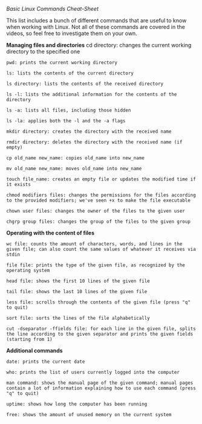 *Basic Linux Commands Cheat-Sheet*

This list includes a bunch of different commands that are useful to know when working with Linux. Not all of these commands are covered in the videos, so feel free to investigate them on your own.

**Managing files and directories**
    cd directory: changes the current working directory to the specified one
    
    pwd: prints the current working directory
    
    ls: lists the contents of the current directory
    
    ls directory: lists the contents of the received directory  
    
    ls -l: lists the additional information for the contents of the directory  
    
    ls -a: lists all files, including those hidden  
    
    ls -la: applies both the -l and the -a flags  
    
    mkdir directory: creates the directory with the received name
    
    rmdir directory: deletes the directory with the received name (if empty)
    
    cp old_name new_name: copies old_name into new_name
    
    mv old_name new_name: moves old_name into new_name
    
    touch file_name: creates an empty file or updates the modified time if it exists
    
    chmod modifiers files: changes the permissions for the files according to the provided modifiers; we've seen +x to make the file executable
    
    chown user files: changes the owner of the files to the given user
    
    chgrp group files: changes the group of the files to the given group

**Operating with the content of files**
    
    
    wc file: counts the amount of characters, words, and lines in the given file; can also count the same values of whatever it receives via stdin
    
    file file: prints the type of the given file, as recognized by the operating system
    
    head file: shows the first 10 lines of the given file
    
    tail file: shows the last 10 lines of the given file
    
    less file: scrolls through the contents of the given file (press "q" to quit)
    
    sort file: sorts the lines of the file alphabetically
    
    cut -dseparator -ffields file: for each line in the given file, splits the line according to the given separator and prints the given fields (starting from 1)

**Additional commands**
    
    date: prints the current date
    
    who: prints the list of users currently logged into the computer
    
    man command: shows the manual page of the given command; manual pages contain a lot of information explaining how to use each command (press "q" to quit)
    
    uptime: shows how long the computer has been running
    
    free: shows the amount of unused memory on the current system  
